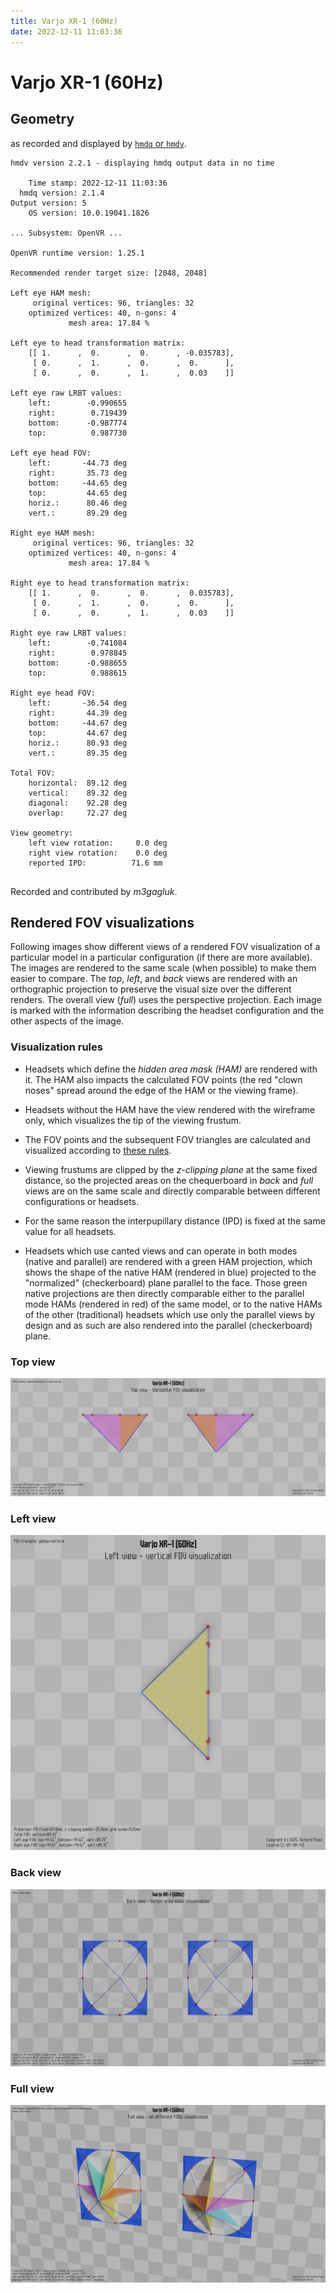 ```yaml
---
title: Varjo XR-1 (60Hz)
date: 2022-12-11 11:03:36
---
```

# Varjo XR-1 (60Hz)

## Geometry

as recorded and displayed by [`hmdq` or `hmdv`](https://github.com/risa2000/hmdq).
```
hmdv version 2.2.1 - displaying hmdq output data in no time

    Time stamp: 2022-12-11 11:03:36
  hmdq version: 2.1.4
Output version: 5
    OS version: 10.0.19041.1826

... Subsystem: OpenVR ...

OpenVR runtime version: 1.25.1

Recommended render target size: [2048, 2048]

Left eye HAM mesh:
     original vertices: 96, triangles: 32
    optimized vertices: 40, n-gons: 4
             mesh area: 17.84 %

Left eye to head transformation matrix:
    [[ 1.      ,  0.      ,  0.      , -0.035783],
     [ 0.      ,  1.      ,  0.      ,  0.      ],
     [ 0.      ,  0.      ,  1.      ,  0.03    ]]

Left eye raw LRBT values:
    left:        -0.990655
    right:        0.719439
    bottom:      -0.987774
    top:          0.987730

Left eye head FOV:
    left:       -44.73 deg
    right:       35.73 deg
    bottom:     -44.65 deg
    top:         44.65 deg
    horiz.:      80.46 deg
    vert.:       89.29 deg

Right eye HAM mesh:
     original vertices: 96, triangles: 32
    optimized vertices: 40, n-gons: 4
             mesh area: 17.84 %

Right eye to head transformation matrix:
    [[ 1.      ,  0.      ,  0.      ,  0.035783],
     [ 0.      ,  1.      ,  0.      ,  0.      ],
     [ 0.      ,  0.      ,  1.      ,  0.03    ]]

Right eye raw LRBT values:
    left:        -0.741084
    right:        0.978845
    bottom:      -0.988655
    top:          0.988615

Right eye head FOV:
    left:       -36.54 deg
    right:       44.39 deg
    bottom:     -44.67 deg
    top:         44.67 deg
    horiz.:      80.93 deg
    vert.:       89.35 deg

Total FOV:
    horizontal:  89.12 deg
    vertical:    89.32 deg
    diagonal:    92.28 deg
    overlap:     72.27 deg

View geometry:
    left view rotation:     0.0 deg
    right view rotation:    0.0 deg
    reported IPD:          71.6 mm


```
Recorded and contributed by _m3gagluk_.

## Rendered FOV visualizations

Following images show different views of a rendered FOV visualization of a
particular model in a particular configuration (if there are more available).
The images are rendered to the same scale (when possible) to make them easier
to compare. The _top_, _left_, and _back_ views are rendered with an
orthographic projection to preserve the visual size over the different renders.
The overall view (_full_) uses the perspective projection. Each image is marked
with the information describing the headset configuration and the other aspects
of the image.

### Visualization rules

* Headsets which define the _hidden area mask (HAM)_ are rendered with it. The
  HAM also impacts the calculated FOV points (the red "clown noses" spread
  around the edge of the HAM or the viewing frame).

* Headsets without the HAM have the view rendered with the wireframe only, which
  visualizes the tip of the viewing frustum.

* The FOV points and the subsequent FOV triangles are calculated and visualized
  according to [these
  rules](https://risa2000.github.io/vrdocs/docs/hmd_fov_calculation).

* Viewing frustums are clipped by the _z-clipping plane_ at the same fixed
  distance, so the projected areas on the chequerboard in _back_ and _full_
  views are on the same scale and directly comparable between different
  configurations or headsets.

* For the same reason the interpupillary distance (IPD) is fixed at the same
  value for all headsets.

* Headsets which use canted views and can operate in both modes (native and
  parallel) are rendered with a green HAM projection, which shows the shape of
  the native HAM (rendered in blue) projected to the "normalized"
  (checkerboard) plane parallel to the face. Those green native projections are
  then directly comparable either to the parallel mode HAMs (rendered in red)
  of the same model, or to the native HAMs of the other (traditional) headsets
  which use only the parallel views by design and as such are also rendered
  into the parallel (checkerboard) plane.

### Top view
[![Varjo XR-1 (60Hz) - top view](../images/VarjoXR-1_Native_R60_top.dmx.png)](../images/VarjoXR-1_Native_R60_top.dmx.png)

### Left view
[![Varjo XR-1 (60Hz) - left view](../images/VarjoXR-1_Native_R60_left.dmx.png)](../images/VarjoXR-1_Native_R60_left.dmx.png)

### Back view
[![Varjo XR-1 (60Hz) - back view](../images/VarjoXR-1_Native_R60_back.dmx.png)](../images/VarjoXR-1_Native_R60_back.dmx.png)

### Full view
[![Varjo XR-1 (60Hz) - full view](../images/VarjoXR-1_Native_R60_over.dmx.png)](../images/VarjoXR-1_Native_R60_over.dmx.png)

